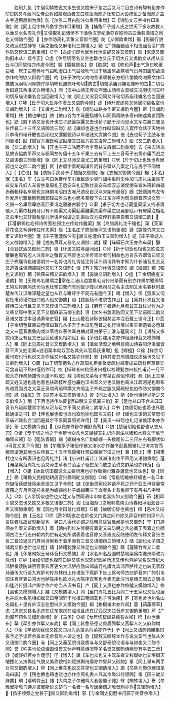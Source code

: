 <!-- { "loadSidebar": true } -->
　　独用九鱼【牛居切鳞物说文水虫也又姓宋子鱼之后又马二目白诗有驔有鱼亦作防□防又与渔同左传公将如棠观鱼者又曰陈鱼而观之杜预曰大设捕鱼之备而观之盖古字通用后别为渔】防【尔雅二目白防注似鱼目重増】□【诗防文云字书作□重増】防【同上见字林凡鱼字亦作□重増】渔【捕鱼尸子燧人氏之世天下多水故教人以渔又水名周礼作又侵取礼记诸侯不下渔色汉景纪渔夺百姓师古曰渔若渔猎之爲也又御韵今圈】【亦作防周礼音鱼又音御今圈】防【又御韵重増】衙【衙衙行貌又疏远貌楚辞导飞廉之衙衙又麻语祃三韵増入】龉【广韵龃龉齿不相值龃音菹广韵作防又模语二韵重増】○于【衣虚切即也居也代也语辞又姓又模韵】淤【泥淀又御韵旧本从冫误今正】○虚【休居切宿名又空也罄也又丘于切大丘又虞韵文从虍从丘丘与□同故俗亦作虗今圈】驉【駏驉兽名】歔【欷歔】嘘【吹也声出气急曰吹缓曰嘘　居正曰蹙唇吐气曰吹虚口出气曰嘘吹气出于肺属隂故寒嘘气出丹田属阳故温亦作呴喣欨又御韵今圈】呴【庄子吹呴又呴呴言语顺貌东方朔传愉愉呴呴篆文作□麌韵况羽切同厚韵许厚切嘷也遇韵吁句切韵古切竝系庙讳嫌名惟吁句古二切合当廻避其余准式许用増入】喣【汉中山靖王传众喣漂山顔师古音嘘又况羽切同又吁句切系庙讳嫌名合当回避増入】欨【同上又况羽切同又吁句切系庙讳嫌名合当回避増入】○墟【丘于切大丘亦作虚丘又虞韵今圈】虚【诗升彼虚矣又休居切宿名空也又虞韵増入】丘【又虞尤二韵増入】防【﨑防山路亦作岖又虞韵今圈】岖【又虞韵重増】袪【袖也举也】阹【依山谷为牛马圈扬雄传以罔爲周阹李奇曰阹遮禽兽围陈也】胠【腋下胁又发也开也庄子胠箧探囊又去也荀子胠于沙而思水又军右翼曰胠见左传襄二十三年又语御洽三韵】祛【禳却也逐也亦作敺殴敺又儿寛传合祛于天地神只李奇曰祛开散也合闭也又彊健貌诗以车祛祛又虞韵今圈】佉【去也荀子注胠与佉同重増】敺【周官方相氏索室敺疫又曰敺方良又虞厚二韵増入】殴【又二韵増入】敺【又二韵増入】呿【开也庄子口呿而不合李音袪又麻御二韵重増】去【来去诗鸟鼠攸去恊韵平声又与驱同左传僖十五年千乗三去有平上去三音苟子去赁市庸而战之又虞语御三韵重増】驱【同上又马驰又虞尤二韵重増】○居【斤于切止也处也卑居鸦也又之御二韵今圈】凥【古居字晋胡母谦传凥背东壁从几案之几与尻字不同増入】【贮也】据【防挶手病诗予手拮据又御韵】裾【衣裾又御韵今圈】椐【木名】琚【玉名】车【古文考曰黄帝作车引重致逺少昊时加牛禹时奚仲加马周礼注坐乗车曰安车凡妇人车皆坐乗周礼王后安车礼记致仕乗安车续汉志诸侯使车皆朱班轮四辐赤衡軶释名车居也又麻韵韦昭曰古唯尺遮反自汉以来始有居音】鶋【鶢鶋海鸟左传作爰居尔雅鸒斯鹎鶋郭璞曰雅鸟也小而多羣腹下白江东亦呼为鹎鸟鹎音匹说文雅一名鸒一名卑居卑亦音匹秦谓之雅雅古鸦字】○渠【求于切大也诗夏屋渠渠又俗语谓他人为渠侬杜甫诗只有不闗渠又沟渠勤渠雝渠夫渠车渠左思吴都赋戸有犀渠注楯名又云甲也又轩渠敎婴儿学语声俗谓之轧渠后汉方技传轩渠笑自若又语御二韵】【□鹡鸰也毛郑诗传笺杜预注左传竝作雝渠】腒【鸟腊周礼注干雉也】蕖【芙蕖荷花说文毛诗传竝作夫渠】蚷【虫名庄子商蚷驰河又语韵重増】籧【籧篨竹席又口柔又语韵今圈】蘧【庄子蘧蘧然注有貌又姓蘧伯玉又御韵増入】遽【庄子鲁遽人名又御韵増入】鐻【戎夷贯耳又器名又语御二韵】磲【砗磲石次玉亦作车渠】醵【合钱饮酒又御药二韵】璩【环属又姓与蘧同出】○胥【新于切皆也相也又姓说文蟹醢也周官庖人注青州之蟹胥又燕胥也公羊传胥命者何相命也方言东齐谓皆曰胥又庄子蝴蝶胥也陆德明曰一名胥也周礼胥徒注胥读曰谞谓其有才知为什长陆音思余反又追胥注胥捕盗贼也又见下又语韵】谞【有才知亦作胥又语韵】蝑【蜙蝑】糈【粮也又语韵】稰【熟获曰稰又语韵増入】湑【露貌又语韵増入】○疽【千余切痈疽又语韵】雎【王雎鸟名雕鹗之常在江渚山边食鱼毛诗传曰摰而有别亦作鴡尔雅鴡鸠王鸠左传鴡鸠氏司马也杜预曰驇而有别故少皥以爲司马之名主法制又水名春秋时属楚左传江汉雎漳楚之望也从且与睢盱字不同元有圈今正】鴡【増入】徂【猿属又伺也杜甫诗谨勿出口他人徂又御韵】趄【趑趄趋不进貌古作且】且【易其行次且又语辞诗曰父母且又见下又模语马三韵増入】苴【麻有子者诗九月叔苴又苴杖以竹为之又柴又履中借又见下又模麻语马御五韵】沮【水名书灉沮防同又见下又语御二韵又音诸又姓世本沮诵黄帝史官】砠【土山戴石诗陟彼砠矣监本注石戴土误今正】○苴【子余切苞苴裹曰苞借曰苴孔丛子吾于木瓜见苞苴之礼行诗笺以果实相遗者必苞苴之又曰苞苴裹鱼肉或以苇或以茅终军白麟对苴白茅于江淮与蒩同义】且【语辞又多貌诗笾豆有且又巴且芭蕉也见相如赋】蒩【茅借封建用之亦作租通作苴又模韵増入】租【同上见周礼音义又模韵増入】沮【沮洳渐湿之地韩愈南山诗春阳浮沮洳皆音平声又姓沮蕖逊沮蕖本匈奴官名其先以官爲氏重増】蛆【蝍蛆】○徐【祥余切缓也安也行也说文亦作徐又州名又姓亦作邪】邪【诗其虚其邪谓威仪虚徐也又见下又麻韵増入】○蔬【山于切菜摠名亦作疏周礼臣妾聚敛疏材郑康成曰疏材百草根实可食者疏不熟曰馑俗作□】梳【栉疎者曰梳细者曰枇以梳理髪亦曰梳杜甫诗一月不梳头亦作疏扬雄传头蓬不暇疏】疎【稀也又菜荀子荤菜百疎俗作踈】疏【同上又亲疏又姓又通也逺也窻也扶疏枝叶盛也麤也汉书音义分也又酾也禹决江疏河是也黥布传疏爵而贵之又菜王裦颂离疏释蹻又齐缞孟子齐疏之服又渠疏杞也俗作防又御韵今圈】綀【绤属】苏【扶苏木名又模韵増入】胥【同上増入】斯【析也诗斧以斯之又支韵増入】酾【下酒毛诗传以篚酒曰酾又支纸寘三韵】疋【足也从口不合从□□音节凡疏疎楚胥字皆从疋与足字不同又语马二韵増入】○书【商居切庻也着也凡载籍通谓之书】舒【伸也展也缓也迟也叙也徐也国名又姓】纾【缓也又语韵又常恕切系庙讳嫌名合当回避其余不系同音照式许用】瑹【美玉一曰笏也礼记诸侯瑹本亦作荼】荼【又模韵今圈】【似凫亦作舒尔雅舒凫鹜】○初【楚居切始也舒也从衣从刀】○诸【专于切之也之于也辩也众凡也又疑辞又礼记内则注以诸和水释文干桃干梅皆曰诸】防【礛防青砺】蠩【蜛蠩虫名广韵螗蠩一头数尾长二三尺左右有脚状如可食又见下今圈】猪【尔雅豕子猪俗作猪又滀水亦作潴书彭蠡既猪礼记洿其宫而猪焉谓池其地也左传襄二十五年规偃猪杜预曰偃猪下湿之地】潴【同上】橥【褐橥杙也又有所表识也见周礼注】渚【小洲杜甫诗江敛洲渚出作平声用又语韵重増】菹【淹菜爲菹周礼七菹又泽生草者曰菹孟子驱蛇龙而放之菹说文酢菜也亦作葅】葅【増入】○鉏【牀鱼切田器说文立薅所用也亦作锄耡尔雅舂鉏鹭也又诛也】锄【同上】耡【耕耡又民相助耕周官兴耡利甿又御韵】○蜍【常鱼切蟾蜍虾蟆也一名□本作蠩俗读蟾蜍爲余音误又见下今圈】蠩【张衡灵宪论羿请不死之药于西王母羿妻常娥窃之奔月宫遂托身是为蟾蠩抱朴子蟾蠩夀三千嵗者头上有角颔下有丹书八字増入】○如【人余切似也往也又姓又与然同语申申如也易突如又御韵今圈】茹【相牵引貌又恣也又姓又茅根又语御二韵】洳【沮洳渐□之地韩愈南山诗春阳浮沮洳音平声又御韵重増】鴽【鸽也月令田鼠化爲鴽】○摅【抽居切舒也摛也】樗【恶木又祃韵今圈】防【玉名】○除【陈如切去之也阶也又门屛之间曰除又拜官曰除如淳曰凡言除者除故官就新官也　晃曰凡得代亦谓之除韩愈除官赴阙是也又御韵】宁【门屏间亦作着又语韵増入】着【朝内列位左传朝有着定又曰防朝之言必闻于表着之位顔师古注五行志曰朝内列位有定处所谓表着也音除又音直庶反陆徳明左传释文音张住反二音竝通又门屛间诗俟我于着乎而有三音又语御药三韵増入】储【副也太子谓之储君又偫也贮也又姓】躇【踌躇犹豫又住足也又御韵今圈】篨【籧篨竹席又口柔也】屠【休屠匈奴王号休音朽又模韵】滁【水名州名战国时楚地梁爲南谯州隋改为滁州】○胪【凌如切皮也腹前曰胪又陈也汉郊祀歌胪所求又传也鸿胪官名汉景纪大鸿胪奏读防诔百官表典客更名大鸿胪应劭曰郊庙行礼讃九宾鸿声胪传之也竝无音叔孙通传大行设九宾胪句传苏林曰上传语告下爲胪下告上爲句师古曰胪音庐广韵引韦昭注百官表曰鸿大也胪陈序也欲以礼大陈序宾客也今表无此注当是顔氏删去之唐书和逢尧传摄鸿卢卿字作卢亦当从汉书音】卢【同上又黑也亦作玈黸又模韵増入】玈【黑也又模韵増入】黸【又模韵増入】闾【里门周礼五比为闾二十五家也又侣也居也幷闾木名见相如赋又曰奄闾轩于张揖曰奄闾蒿也子可治疾】庐【寄也舍也州名山名周礼十里有庐汉志在壄曰庐又模韵今圈】榈【栟榈椶木亦作闾】藘【茹藘蒨草】虑【思虑又县名无虑在辽东取虑在临淮且虑在辽西汉志竝音庐又御韵重増】芦【广韵漏芦药名又模韵重増】驴【马类】○袽【女居切絮緼易繻有衣袽】帤【巾也幡布】拏【牵引亦作挐又麻韵】挐【同上韩愈圣德诗兽盾腾挐又莒挐人名又麻韵増入】○余【羊诸切我也又姓又四月为余接余荇菜亦作予】予【同上又语韵佩觿集曰丧予之予读若余盖本无余音后人读之也】欤【疑辞又叹辞本作与说文安气也故从欠又语御二韵今圈】与【同上又蕃芜貌诗我黍与与又舒泰貌论语与与如也又二韵今圈】誉【称美也论语谁毁谁誉又休声韩愈诗况望多名誉又御韵诗燕誉有平去二音】妤【婕妤妇官亦作倢伃】伃【増入】舆【车也众也又主驾车者又权舆始也又堪舆天地摠名又扶舆佳气貌又美称貌相如赋扶舆绮靡亦作轝舁又御韵】轝【同上轝车两手对举又御韵増入】舁【同上轝车也说文共举也又御韵増入】旟【鸟隼为旟尔雅错革鸟曰旟】余【残也賸也畸也饶也亦作余周礼委人凡其余聚以待颁赐】畬【田三嵗又麻韵】璵【璠璵寳玉】雓【大鸡之子尔雅鸡大者蜀蜀子雓】蜍【蜘蛛増入】鸒【尔雅鸒斯雅鸟诗弁彼鸒斯说文楚鸟一名鸒一名卑居秦谓之雅音鸦亦作又御韵増入】【扬子频频之党甚于斯又御韵重増】邪【与余同史记厯书归邪于终音余増入】
